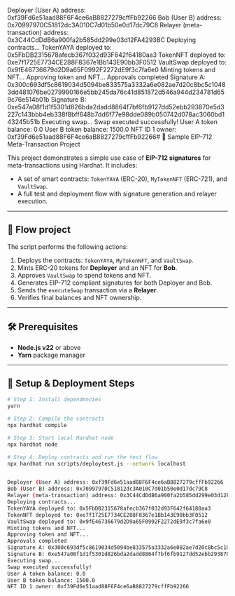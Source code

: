 Deployer (User A) address: 0xf39Fd6e51aad88F6F4ce6aB8827279cffFb92266
Bob (User B) address: 0x70997970C51812dc3A010C7d01b50e0d17dc79C8
Relayer (meta-transaction) address: 0x3C44CdDdB6a900fa2b585dd299e03d12FA4293BC
Deploying contracts...
TokenYAYA deployed to: 0x5FbDB2315678afecb367f032d93F642f64180aa3
TokenNFT deployed to: 0xe7f1725E7734CE288F8367e1Bb143E90bb3F0512
VaultSwap deployed to: 0x9fE46736679d2D9a65F0992F2272dE9f3c7fa6e0
Minting tokens and NFT...
Approving token and NFT...
Approvals completed
Signature A: 0x300c693df5c8619034d5094be833575a3332a6e082ae7d20c8bc5c10483dd481076be0279990166e5bb245da76c41d851872d546a944d234781d659c76e514b01b
Signature B: 0xe547a08f1d1f5301d826bda2dadd8864f7bf6fb9127dd52ebb293870e5d3227c143bbb4eb338f8bff648b7dd6f77e98dde089b050742d078ac3060bd143245b51b
Executing swap...
Swap executed successfully!
User A token balance: 0.0
User B token balance: 1500.0
NFT ID 1 owner: 0xf39Fd6e51aad88F6F4ce6aB8827279cffFb92266# 🔐 Sample EIP-712 Meta-Transaction Project

This project demonstrates a simple use case of **EIP-712 signatures** for meta-transactions using Hardhat. It includes:

- A set of smart contracts: `TokenYAYA` (ERC-20), `MyTokenNFT` (ERC-721), and `VaultSwap`.
- A full test and deployment flow with signature generation and relayer execution.

---

## 🧪 Flow project

The script performs the following actions:

1. Deploys the contracts: `TokenYAYA`, `MyTokenNFT`, and `VaultSwap`.
2. Mints ERC-20 tokens for **Deployer** and an NFT for **Bob**.
3. Approves `VaultSwap` to spend tokens and NFT.
4. Generates EIP-712 compliant signatures for both Deployer and Bob.
5. Sends the `executeSwap` transaction via a **Relayer**.
6. Verifies final balances and NFT ownership.

---

## 🛠 Prerequisites

- **Node.js v22** or above
- **Yarn** package manager

---

## 🚀 Setup & Deployment Steps

```bash
# Step 1: Install dependencies
yarn

# Step 2: Compile the contracts
npx hardhat compile

# Step 3: Start local Hardhat node
npx hardhat node

# Step 4: Deploy contracts and run the test flow
npx hardhat run scripts/deploytest.js --network localhost


Deployer (User A) address: 0xf39Fd6e51aad88F6F4ce6aB8827279cffFb92266
Bob (User B) address: 0x70997970C51812dc3A010C7d01b50e0d17dc79C8
Relayer (meta-transaction) address: 0x3C44CdDdB6a900fa2b585dd299e03d12FA4293BC
Deploying contracts...
TokenYAYA deployed to: 0x5FbDB2315678afecb367f032d93F642f64180aa3
TokenNFT deployed to: 0xe7f1725E7734CE288F8367e1Bb143E90bb3F0512
VaultSwap deployed to: 0x9fE46736679d2D9a65F0992F2272dE9f3c7fa6e0
Minting tokens and NFT...
Approving token and NFT...
Approvals completed
Signature A: 0x300c693df5c8619034d5094be833575a3332a6e082ae7d20c8bc5c10483dd481076be0279990166e5bb245da76c41d851872d546a944d234781d659c76e514b01b
Signature B: 0xe547a08f1d1f5301d826bda2dadd8864f7bf6fb9127dd52ebb293870e5d3227c143bbb4eb338f8bff648b7dd6f77e98dde089b050742d078ac3060bd143245b51b
Executing swap...
Swap executed successfully!
User A token balance: 0.0
User B token balance: 1500.0
NFT ID 1 owner: 0xf39Fd6e51aad88F6F4ce6aB8827279cffFb92266
